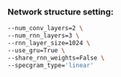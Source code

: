 ### Network structure setting:

```Bash
--num_conv_layers=2 \
--num_rnn_layers=3 \
--rnn_layer_size=1024 \
--use_gru=True \
--share_rnn_weights=False \
--specgram_type='linear'
```
